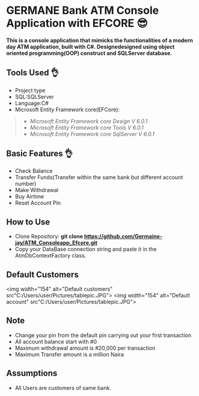 # GERMANE Bank ATM Console Application with EFCORE 😎
#### This is a console application that mimicks the functionalities of a modern day ATM application, built with C#. Designedesigned using object oriented programming(OOP) construct and SQLServer database.

## Tools Used 👌
* Project type
* SQL:SQLServer
* Language:C#
* Microsoft Entity Framework core(EFCore):
> - *Microsoft Entity Framework core Design V 6.0.1*
> - *Microsoft Entity Framework core Tools V 6.0.1*
> - *Microsoft Entity Framework core SqlServer V 6.0.1*

## Basic Features 👌
* Check Balance
* Transfer Funds(Transfer within the same bank but different account number)
* Make Withdrawal
* Buy Airtime
* Reset Account Pin

## How to Use
* Clone Repository: **git clone https://github.com/Germaine-jay/ATM_Consoleapp_Efcore.git**
* Copy your DataBase connection string and paste it in the AtmDbContextFactory class.

## Default Customers
<img width="154" alt="Default customers" src"C:/Users/user/Pictures/tablepic.JPG">
<img width="154" alt="Default account" src"C:/Users/user/Pictures/tablepic.JPG">

## Note
* Change your pin from the default pin carrying out your first transaction
* All account balance start with #0
* Maximum withdrawal amount is #20,000 per transaction
* Maximum Transfer amount is a million Naira

## Assumptions
* All Users are customers of same bank.
